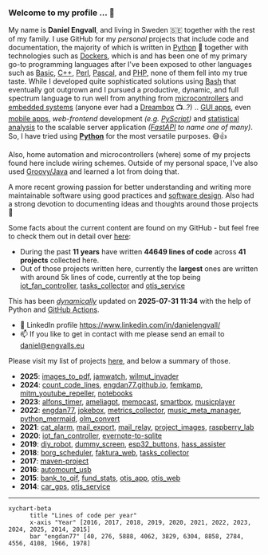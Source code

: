 ### Welcome to my profile ... 👋

My name is **Daniel Engvall**, and living in Sweden 🇸🇪 together with the rest of my family.
I use GitHub for my *personal* projects that include code and documentation, the majority of which is written in [Python](https://en.wikipedia.org/wiki/Python_(programming_language)) 🐍 together with technologies such as [Dockers](https://en.wikipedia.org/wiki/Docker_(software)), which is and has been one of my primary go-to programming languages after I've been exposed to other languages such as [Basic](https://en.wikipedia.org/wiki/BASIC), [C++](https://en.wikipedia.org/wiki/C%2B%2B), [Perl](https://en.wikipedia.org/wiki/Perl), [Pascal](https://en.wikipedia.org/wiki/Pascal_(programming_language)), and [PHP](https://en.wikipedia.org/wiki/PHP), none of them fell into my true taste. While I developed quite sophisticated solutions using [Bash](https://en.wikipedia.org/wiki/Bash_(Unix_shell)) that eventually got outgrown and I pursued a productive, dynamic, and full spectrum language to run well from anything from [microcontrollers](https://en.wikipedia.org/wiki/ESP32) and [embedded systems](https://en.wikipedia.org/wiki/Embedded_system)  (anyone ever had a [Dreambox](https://en.wikipedia.org/wiki/Dreambox) 📺..?) ..  [GUI apps](https://wiki.python.org/moin/GuiProgramming), even [mobile apps](https://kivy.org/), *web-frontend* development *(e.g. [PyScript](https://pyscript.net/))* and [statistical analysis](https://pandas.pydata.org/getting_started.html) to the scalable server application *([FastAPI](https://fastapi.tiangolo.com/) to name one of many)*. So, I have tried using **[Python](https://en.wikipedia.org/wiki/Python_(programming_language))** for the most versatile purposes. 😅👍

Also, home automation and microcontrollers (where) some of my projects found here include wiring schemes. 
Outside of my personal space, I've also used [Groovy/Java](Groovy/Java) and learned a lot from doing that.

A more recent growing passion for better understanding and writing more maintainable software using good practices and [software design](https://en.wikipedia.org/wiki/Software_design_pattern). Also had a strong devotion to documenting ideas and thoughts around those projects 🫶

Some facts about the current content are found on my GitHub - but feel free to check them out in detail over [here](https://github.com/engdan77?tab=repositories):

- During the past **11 years** have written **44649 lines of code** across **41 projects** collected here.
- Out of those projects written here, currently the **largest** ones are written with around 5k lines of code, currently at the top being [iot_fan_controller](https://github.com/engdan77/iot_fan_controller.git), [tasks_collector](https://github.com/engdan77/tasks_collector.git) and [otis_service](https://github.com/engdan77/otis_service.git)

This has been *<u>dynamically</u>* updated on **2025-07-31 11:34** with the help of Python and [GitHub Actions](https://docs.github.com/en/actions).

- 👀 LinkedIn profile https://www.linkedin.com/in/danielengvall/
- 📫 If you like to get in contact with me please send an email to daniel@engvalls.eu

Please visit my list of projects [here](https://github.com/engdan77?tab=repositories), and below a summary of those.

- **2025**: [images_to_pdf](https://github.com/images_to_pdf/images_to_pdf), [jamwatch](https://github.com/jamwatch/jamwatch), [wilmut_invader](https://github.com/wilmut_invader/wilmut_invader)
- **2024**: [count_code_lines](https://github.com/count_code_lines/count_code_lines), [engdan77.github.io](https://github.com/engdan77.github.io/engdan77.github.io), [femkamp](https://github.com/femkamp/femkamp), [mitm_youtube_repeller](https://github.com/mitm_youtube_repeller/mitm_youtube_repeller), [notebooks](https://github.com/notebooks/notebooks)
- **2023**: [alfons_timer](https://github.com/alfons_timer/alfons_timer), [ameliagpt](https://github.com/ameliagpt/ameliagpt), [memocast](https://github.com/memocast/memocast), [smartbox](https://github.com/smartbox/smartbox), [musicplayer](https://github.com/musicplayer/musicplayer)
- **2022**: [engdan77](https://github.com/engdan77/engdan77), [jokebox](https://github.com/jokebox/jokebox), [metrics_collector](https://github.com/metrics_collector/metrics_collector), [music_meta_manager](https://github.com/music_meta_manager/music_meta_manager), [python_mermaid](https://github.com/python_mermaid/python_mermaid), [olm_convert](https://github.com/olm_convert/olm_convert)
- **2021**: [cat_alarm](https://github.com/cat_alarm/cat_alarm), [mail_export](https://github.com/mail_export/mail_export), [mail_relay](https://github.com/mail_relay/mail_relay), [project_images](https://github.com/project_images/project_images), [raspberry_lab](https://github.com/raspberry_lab/raspberry_lab)
- **2020**: [iot_fan_controller](https://github.com/iot_fan_controller/iot_fan_controller), [evernote-to-sqlite](https://github.com/evernote-to-sqlite/evernote-to-sqlite)
- **2019**: [diy_robot](https://github.com/diy_robot/diy_robot), [dummy_screen](https://github.com/dummy_screen/dummy_screen), [esp32_buttons](https://github.com/esp32_buttons/esp32_buttons), [hass_assister](https://github.com/hass_assister/hass_assister)
- **2018**: [borg_scheduler](https://github.com/borg_scheduler/borg_scheduler), [faktura_web](https://github.com/faktura_web/faktura_web), [tasks_collector](https://github.com/tasks_collector/tasks_collector)
- **2017**: [maven-project](https://github.com/maven-project/maven-project)
- **2016**: [automount_usb](https://github.com/automount_usb/automount_usb)
- **2015**: [bank_to_qif](https://github.com/bank_to_qif/bank_to_qif), [fund_stats](https://github.com/fund_stats/fund_stats), [otis_app](https://github.com/otis_app/otis_app), [otis_web](https://github.com/otis_web/otis_web)
- **2014**: [car_gps](https://github.com/car_gps/car_gps), [otis_service](https://github.com/otis_service/otis_service)


---


```mermaid
xychart-beta
      title "Lines of code per year"
      x-axis "Year" [2016, 2017, 2018, 2019, 2020, 2021, 2022, 2023, 2024, 2025, 2014, 2015]
      bar "engdan77" [40, 276, 5888, 4062, 3829, 6304, 8858, 2784, 4556, 4108, 1966, 1978]
```